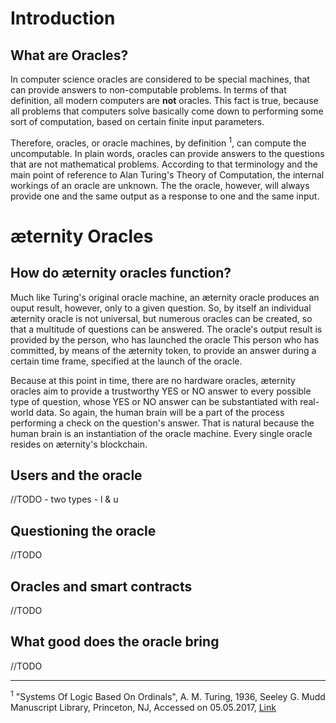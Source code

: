 # Introduction

## What are Oracles?

In computer science oracles are considered to be special machines, that can provide answers to non-computable problems. In terms of that definition, all modern computers are **not** oracles. This fact is true, because all problems that computers solve basically come down to performing some sort of computation, based on certain finite input parameters. 

Therefore, oracles, or oracle machines, by definition <sup>1</sup>, can compute the uncomputable. In plain words, oracles can provide answers to the questions that are not mathematical problems. According to that terminology and the main point of reference to Alan Turing's Theory of Computation, the internal workings of an oracle are unknown. The the oracle, however, will always provide one and the same output as a response to one and the same input. 

# æternity Oracles

## How do æternity oracles function?
Much like Turing's original oracle machine, an æternity oracle produces an ouput result, however, only to a given question. So, by itself an individual æternity oracle is not universal, but numerous oracles can be created, so that a multitude of questions can be answered. The oracle's output result is provided by the person, who has launched the oracle This person who has committed, by means of the æternity token, to provide an answer during a certain time frame, specified at the launch of the oracle. 

Because at this point in time, there are no hardware oracles, æternity oracles aim to provide a trustworthy YES or NO answer to every possible type of question, whose YES or NO answer can be substantiated with real-world data. So again, the human brain will be a part of the process performing a check on the question's answer. That is natural because the human brain is an instantiation of the oracle machine. Every single oracle resides on æternity's blockchain.

## Users and the oracle
//TODO - two types - l & u

## Questioning the oracle 
//TODO

## Oracles and smart contracts
//TODO

## What good does the oracle bring
//TODO










***
<sup>1</sup> "Systems Of Logic Based On Ordinals", A. M. Turing, 1936, Seeley G. Mudd Manuscript Library,
Princeton, NJ, Accessed on 05.05.2017, [Link](http://www.dcc.fc.up.pt/~acm/turing-phd.pdf)



